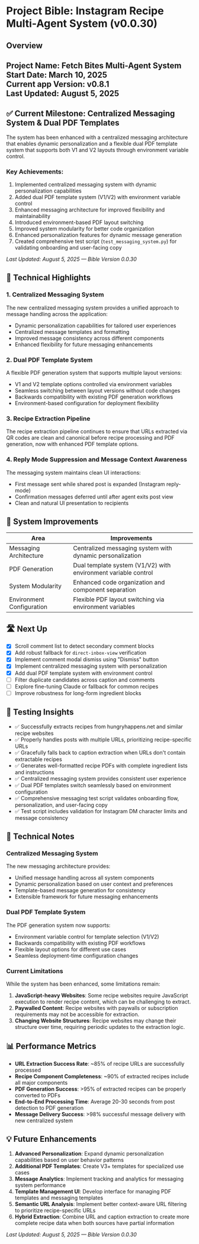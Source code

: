 # Project Bible: Instagram Recipe Multi-Agent System (v0.0.30)

## Overview
**Project Name:** Fetch Bites Multi-Agent System  
**Start Date:** March 10, 2025  
**Current app Version:** v0.8.1  
**Last Updated:** August 5, 2025
---
## ✅ Current Milestone: Centralized Messaging System & Dual PDF Templates
The system has been enhanced with a centralized messaging architecture that enables dynamic personalization and a flexible dual PDF template system that supports both V1 and V2 layouts through environment variable control.

### Key Achievements:
1. Implemented centralized messaging system with dynamic personalization capabilities
2. Added dual PDF template system (V1/V2) with environment variable control
3. Enhanced messaging architecture for improved flexibility and maintainability
4. Introduced environment-based PDF layout switching
5. Improved system modularity for better code organization
6. Enhanced personalization features for dynamic message generation
7. Created comprehensive test script (`test_messaging_system.py`) for validating onboarding and user-facing copy

_Last Updated: August 5, 2025 — Bible Version 0.0.30_
## 🧠 Technical Highlights
### 1. Centralized Messaging System
The new centralized messaging system provides a unified approach to message handling across the application:
- Dynamic personalization capabilities for tailored user experiences
- Centralized message templates and formatting
- Improved message consistency across different components
- Enhanced flexibility for future messaging enhancements

### 2. Dual PDF Template System
A flexible PDF generation system that supports multiple layout versions:
- V1 and V2 template options controlled via environment variables
- Seamless switching between layout versions without code changes
- Backwards compatibility with existing PDF generation workflows
- Environment-based configuration for deployment flexibility

### 3. Recipe Extraction Pipeline
The recipe extraction pipeline continues to ensure that URLs extracted via QR codes are clean and canonical before recipe processing and PDF generation, now with enhanced PDF template options.

### 4. Reply Mode Suppression and Message Context Awareness
The messaging system maintains clean UI interactions:
- First message sent while shared post is expanded (Instagram reply-mode)
- Confirmation messages deferred until after agent exits post view
- Clean and natural UI presentation to recipients

## 🔨 System Improvements
| Area | Improvements |
|------|--------------|
| Messaging Architecture | Centralized messaging system with dynamic personalization |
| PDF Generation | Dual template system (V1/V2) with environment variable control |
| System Modularity | Enhanced code organization and component separation |
| Environment Configuration | Flexible PDF layout switching via environment variables |

## 🛣 Next Up
- [x] Scroll comment list to detect secondary comment blocks
- [x] Add robust fallback for `direct-inbox-view` verification
- [x] Implement comment modal dismiss using "Dismiss" button
- [x] Implement centralized messaging system with personalization
- [x] Add dual PDF template system with environment control
- [ ] Filter duplicate candidates across caption and comments
- [ ] Explore fine-tuning Claude or fallback for common recipes
- [ ] Improve robustness for long-form ingredient blocks

## 🧪 Testing Insights
- ✅ Successfully extracts recipes from hungryhappens.net and similar recipe websites
- ✅ Properly handles posts with multiple URLs, prioritizing recipe-specific URLs
- ✅ Gracefully falls back to caption extraction when URLs don't contain extractable recipes
- ✅ Generates well-formatted recipe PDFs with complete ingredient lists and instructions
- ✅ Centralized messaging system provides consistent user experience
- ✅ Dual PDF templates switch seamlessly based on environment configuration
- ✅ Comprehensive messaging test script validates onboarding flow, personalization, and user-facing copy
- ✅ Test script includes validation for Instagram DM character limits and message consistency

## 📝 Technical Notes
### Centralized Messaging System
The new messaging architecture provides:
- Unified message handling across all system components
- Dynamic personalization based on user context and preferences
- Template-based message generation for consistency
- Extensible framework for future messaging enhancements

### Dual PDF Template System
The PDF generation system now supports:
- Environment variable control for template selection (V1/V2)
- Backwards compatibility with existing PDF workflows
- Flexible layout options for different use cases
- Seamless deployment-time configuration changes

### Current Limitations
While the system has been enhanced, some limitations remain:
1. **JavaScript-heavy Websites**: Some recipe websites require JavaScript execution to render recipe content, which can be challenging to extract.
2. **Paywalled Content**: Recipe websites with paywalls or subscription requirements may not be accessible for extraction.
3. **Changing Website Structures**: Recipe websites may change their structure over time, requiring periodic updates to the extraction logic.

## 📊 Performance Metrics
- **URL Extraction Success Rate**: ~85% of recipe URLs are successfully processed
- **Recipe Component Completeness**: ~90% of extracted recipes include all major components
- **PDF Generation Success**: >95% of extracted recipes can be properly converted to PDFs
- **End-to-End Processing Time**: Average 20-30 seconds from post detection to PDF generation
- **Message Delivery Success**: >98% successful message delivery with new centralized system

## 💡 Future Enhancements
1. **Advanced Personalization**: Expand dynamic personalization capabilities based on user behavior patterns
2. **Additional PDF Templates**: Create V3+ templates for specialized use cases
3. **Message Analytics**: Implement tracking and analytics for messaging system performance
4. **Template Management UI**: Develop interface for managing PDF templates and messaging templates
5. **Semantic URL Analysis**: Implement better context-aware URL filtering to prioritize recipe-specific URLs
6. **Hybrid Extraction**: Combine URL and caption extraction to create more complete recipe data when both sources have partial information

_Last Updated: August 5, 2025 — Bible Version 0.0.30_